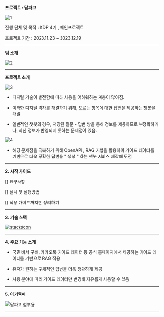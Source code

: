 **프로젝트 : 답파고**

![1](https://github.com/minzy213/mallangmallang/assets/140465121/3693333f-0f39-4553-a43f-54f6a29671a0)

진행 단체 및 목적 : KDP 4기 , 메인프로젝트

프로젝트 기간 : 2023.11.23 ~ 2023.12.19

---

**팀 소개**

![2](https://github.com/minzy213/mallangmallang/assets/140465121/1ea67360-4c1f-4236-8519-b174885e7d1e)

---

**프로젝트 소개**

![3](https://github.com/minzy213/mallangmallang/assets/140465121/e1e94200-aa24-4d0b-b636-43bb0a19408f)

- 디지털 기술이 발전함에 따라 사용을 어려워하는 계층이 많아짐.

- 이러한 디지털 격차를 해결하기 위해, 모르는 항목에 대한 답변을 제공하는 챗봇을 개발

- 일반적인 챗봇의 경우, 저장된 질문 - 답변 쌍을 통해 정보를 제공하므로 부정확하거나, 최신 정보가 반영되지 못하는 문제점이 있음. 

![4](https://github.com/minzy213/mallangmallang/assets/140465121/08046a99-dc01-4aaa-bec3-3e3c50a23b2b)

- 해당 문제점을 극복하기 위해 OpenAPI , RAG 기법을 활용하여 가이드 데이터를 기반으로 더욱 정확한 답변을 " 생성 " 하는 챗봇 서비스 제작에 도전

---

**2. 시작 가이드**

[] 요구사항

[] 설치 및 실행방법

[] 적용 가이드까지만 정리하기

---

**3. 기술 스택**

[![stackticon](https://firebasestorage.googleapis.com/v0/b/stackticon-81399.appspot.com/o/images%2F1710301223585?alt=media&token=6be2ef24-0387-4fd7-b4bf-8cff53bce38a)](https://github.com/msdio/stackticon)

---

**4. 주요 기능 소개**

- 국민 비서 구삐, 카카오톡 가이드 데이터 등 공식 홈페이지에서 제공하는 가이드 데이터를 기반으로 RAG 적용

- 유저가 원하는 구체적인 답변을 더욱 정확하게 제공

- 사용 분야에 따라 가이드 데이터만 변경해 자유롭게 사용할 수 있음

---

**5. 아키텍쳐**

![답파고 첨부용](https://github.com/minzy213/mallangmallang/assets/140465121/bc5fa0c2-da71-46cd-9832-26aa959a69a2)

---
